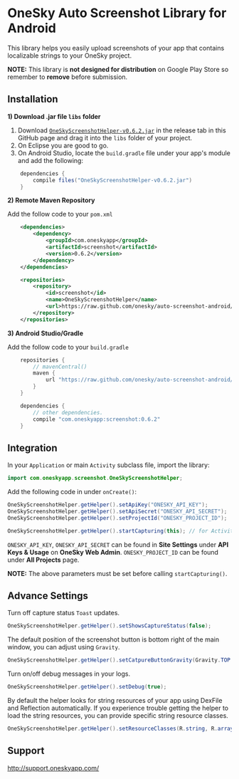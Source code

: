 OneSky Auto Screenshot Library for Android
======================================

This library helps you easily upload screenshots of your app that contains localizable strings to your OneSky project.

**NOTE:** This library is **not designed for distribution** on Google Play Store so remember to **remove** before submission.

Installation
------------

**1) Download .jar file ```libs``` folder**

1. Download [`OneSkyScreenshotHelper-v0.6.2.jar`](https://github.com/onesky/auto-screenshot-android/releases/download/v0.6.0/OneSkyScreenshotHelper-v0.6.0.jar) in the release tab in this GitHub page and drag it into the ```libs``` folder of your project.
2. On Eclipse you are good to go.
3. On Android Studio, locate the ```build.gradle``` file under your app's module and add the following:

```java
	dependencies {
		compile files("OneSkyScreenshotHelper-v0.6.2.jar")
	}
```

**2) Remote Maven Repository**

Add the follow code to your ```pom.xml```
```xml
	<dependencies>
		<dependency>
			<groupId>com.oneskyapp</groupId>
			<artifactId>screenshot</artifactId>
			<version>0.6.2</version>
        </dependency>
	</dependencies>

	<repositories>
		<repository>
		    <id>screenshot</id>
			<name>OneSkyScreenshotHelper</name>
			<url>https://raw.github.com/onesky/auto-screenshot-android/mvn-repo/</url>
		</repository>
	</repositories>
```

**3) Android Studio/Gradle**

Add the follow code to your ```build.gradle```
```java
	repositories {
		// mavenCentral()
    	maven {
        	url "https://raw.github.com/onesky/auto-screenshot-android/mvn-repo/"
    	}
	}

	dependencies {
		// other dependencies.
	    compile "com.oneskyapp:screenshot:0.6.2"
	}
```

Integration
-----------

In your ```Application``` or main ```Activity``` subclass file, import the library:

```java
import com.oneskyapp.screenshot.OneSkyScreenshotHelper;
```

Add the following code in under ```onCreate()```:

```java
OneSkyScreenshotHelper.getHelper().setApiKey("ONESKY_API_KEY");
OneSkyScreenshotHelper.getHelper().setApiSecret("ONESKY_API_SECRET");
OneSkyScreenshotHelper.getHelper().setProjectId("ONESKY_PROJECT_ID");

OneSkyScreenshotHelper.getHelper().startCapturing(this); // for Activity subclasses, use startCapturing(this.getApplication())
```

```ONESKY_API_KEY```, ```ONESKY_API_SECRET``` can be found in **Site Settings** under **API Keys & Usage** on **OneSky Web Admin**.
```ONESKY_PROJECT_ID``` can be found under **All Projects** page.

**NOTE:** The above parameters must be set before calling ```startCapturing()```.

Advance Settings
----------------

Turn off capture status ```Toast``` updates.
```java
OneSkyScreenshotHelper.getHelper().setShowsCaptureStatus(false);
```

The default position of the screenshot button is bottom right of the main window, you can adjust using ```Gravity```.
```java
OneSkyScreenshotHelper.getHelper().setCatpureButtonGravity(Gravity.TOP | Gravity.LEFT);
```

Turn on/off debug messages in your logs.
```java
OneSkyScreenshotHelper.getHelper().setDebug(true);
```

By default the helper looks for string resources of your app using DexFile and Reflection automatically. If you  experience trouble getting the helper to load the string resources, you can provide specific string resource classes.
```java
OneSkyScreenshotHelper.getHelper().setResourceClasses(R.string, R.array);
```


Support
-------
http://support.oneskyapp.com/
